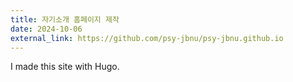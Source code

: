 ```yaml
---
title: 자기소개 홈페이지 제작
date: 2024-10-06
external_link: https://github.com/psy-jbnu/psy-jbnu.github.io
---
```


I made this site with Hugo.

